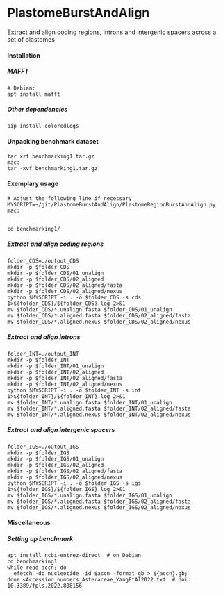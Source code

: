 # PlastomeBurstAndAlign
Extract and align coding regions, introns and intergenic spacers across a set of plastomes

#### Installation
##### MAFFT
```
# Debian:
apt install mafft
```
##### Other dependencies
```
pip install coloredlogs
```

#### Unpacking benchmark dataset
```
tar xzf benchmarking1.tar.gz
mac:
tar -xvf benchmarking1.tar.gz
```


#### Exemplary usage
```
# Adjust the following line if necessary
MYSCRIPT=~/git/PlastomeBurstAndAlign/PlastomeRegionBurstAndAlign.py
mac:


cd benchmarking1/
```

##### Extract and align coding regions
```
folder_CDS=./output_CDS
mkdir -p $folder_CDS
mkdir -p $folder_CDS/01_unalign
mkdir -p $folder_CDS/02_aligned
mkdir -p $folder_CDS/02_aligned/fasta
mkdir -p $folder_CDS/02_aligned/nexus
python $MYSCRIPT -i . -o $folder_CDS -s cds 1>${folder_CDS}/${folder_CDS}.log 2>&1
mv $folder_CDS/*.unalign.fasta $folder_CDS/01_unalign
mv $folder_CDS/*.aligned.fasta $folder_CDS/02_aligned/fasta
mv $folder_CDS/*.aligned.nexus $folder_CDS/02_aligned/nexus
```

##### Extract and align introns
```
folder_INT=./output_INT
mkdir -p $folder_INT
mkdir -p $folder_INT/01_unalign
mkdir -p $folder_INT/02_aligned
mkdir -p $folder_INT/02_aligned/fasta
mkdir -p $folder_INT/02_aligned/nexus
python $MYSCRIPT -i . -o $folder_INT -s int 1>${folder_INT}/${folder_INT}.log 2>&1
mv $folder_INT/*.unalign.fasta $folder_INT/01_unalign
mv $folder_INT/*.aligned.fasta $folder_INT/02_aligned/fasta
mv $folder_INT/*.aligned.nexus $folder_INT/02_aligned/nexus
```

##### Extract and align intergenic spacers
```
folder_IGS=./output_IGS
mkdir -p $folder_IGS
mkdir -p $folder_IGS/01_unalign
mkdir -p $folder_IGS/02_aligned
mkdir -p $folder_IGS/02_aligned/fasta
mkdir -p $folder_IGS/02_aligned/nexus
python $MYSCRIPT -i . -o $folder_IGS -s igs 1>${folder_IGS}/${folder_IGS}.log 2>&1
mv $folder_IGS/*.unalign.fasta $folder_IGS/01_unalign
mv $folder_IGS/*.aligned.fasta $folder_IGS/02_aligned/fasta
mv $folder_IGS/*.aligned.nexus $folder_IGS/02_aligned/nexus
```

#### Miscellaneous
##### Setting up benchmark
```
apt install ncbi-entrez-direct  # on Debian
cd benchmarking1
while read accn; do
  efetch -db nucleotide -id $accn -format gb > ${accn}.gb;
done <Accession_numbers_Asteraceae_YangEtAl2022.txt  # doi: 10.3389/fpls.2022.808156
```
